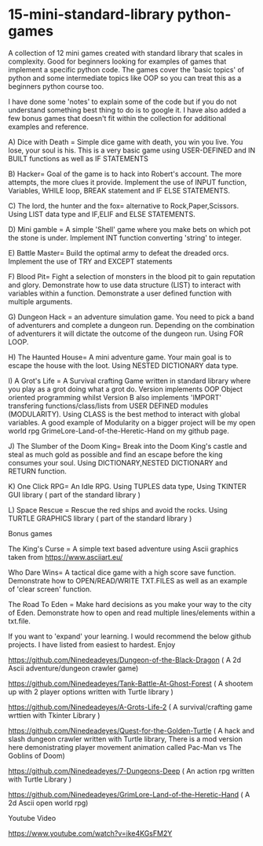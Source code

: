 # 15-mini-standard-library python-games

A collection of 12 mini games created with standard library that scales in complexity. Good for beginners looking for examples of games that implement a specific python code.
The games cover the 'basic topics' of python and some intermediate topics like OOP so you can treat this as a beginners python course too.    

I have done some 'notes' to explain some of the code but if you do not understand something best thing to do is to google it. I have also added a few bonus games that doesn't fit within the collection for additional examples and reference.  

A) Dice with Death = Simple dice game with death, you win you live. You lose, your soul is his. This is a very basic game using USER-DEFINED and IN BUILT functions as well as IF STATEMENTS  

B) Hacker= Goal of the game is to hack into Robert's account. The more attempts, the more clues it provide. Implement the use of INPUT function, Variables, WHILE loop, BREAK statement and IF ELSE STATEMENTS.

C) The lord, the hunter and the fox= alternative to Rock,Paper,Scissors. Using LIST data type and IF,ELIF and ELSE STATEMENTS.

D) Mini gamble = A simple 'Shell' game where you make bets on which pot the stone is under. Implement INT function converting 'string' to integer. 

E) Battle Master= Build the optimal army to defeat the dreaded orcs. Implement the use of TRY and EXCEPT statements

F) Blood Pit= Fight a selection of monsters in the blood pit to gain reputation and glory. Demonstrate how to use data structure (LIST) to interact with variables within a function. Demonstrate a user defined function with multiple arguments.  

G) Dungeon Hack  = an adventure simulation game. You need to pick a band of adventurers and complete a dungeon run. Depending on the combination of adventurers it will dictate the outcome of the dungeon run. Using FOR LOOP.

H) The Haunted House= A mini adventure game. Your main goal is to escape the house with the loot. Using NESTED DICTIONARY data type. 

I) A Grot's Life = A Survival crafting Game written in standard library where you play as a grot doing what a grot do. Version implements OOP Object oriented programming whilst Version B also implements 'IMPORT' transfering functions/class/lists from USER DEFINED modules (MODULARITY). Using CLASS is the best method to interact with global variables.
A good example of Modularity on a bigger project will be my open world rpg GrimeLore-Land-of-the-Heretic-Hand on my github page. 

J) The Slumber of the Doom King= Break into the Doom King's castle and steal as much gold as possible and find an escape before the king consumes your soul. Using DICTIONARY,NESTED DICTIONARY and RETURN function. 

K) One Click RPG= An Idle RPG. Using TUPLES data type, Using TKINTER GUI library ( part of the standard library )

L) Space Rescue = Rescue the red ships and avoid the rocks. Using TURTLE GRAPHICS library ( part of the standard library )

Bonus games 

The King's Curse = A simple text based adventure using Ascii graphics taken from  https://www.asciiart.eu/

Who Dare Wins= A tactical dice game with a high score save function. Demonstrate how to OPEN/READ/WRITE TXT.FILES as well as an example of 'clear screen' function.  

The Road To Eden = Make hard decisions as you make your way to the city of Eden. Demonstrate how to open and read multiple lines/elements within a txt.file.

If you want to 'expand' your learning. I would recommend the below github projects. I have listed from easiest to hardest. Enjoy 


https://github.com/Ninedeadeyes/Dungeon-of-the-Black-Dragon         ( A 2d Ascii adventure/dungeon crawler game) 

https://github.com/Ninedeadeyes/Tank-Battle-At-Ghost-Forest         ( A shootem up with 2 player options written with Turtle library ) 

https://github.com/Ninedeadeyes/A-Grots-Life-2                      ( A survival/crafting game wrttien with Tkinter Library ) 

https://github.com/Ninedeadeyes/Quest-for-the-Golden-Turtle         ( A hack and slash dungeon crawler written with Turtle library, There is a mod version here demonistrating player movement animation called Pac-Man vs The Goblins of Doom) 

https://github.com/Ninedeadeyes/7-Dungeons-Deep                     ( An action rpg written with Turtle Library  ) 

https://github.com/Ninedeadeyes/GrimLore-Land-of-the-Heretic-Hand  ( A 2d Ascii open world rpg) 


Youtube Video 

https://www.youtube.com/watch?v=ike4KGsFM2Y
        
